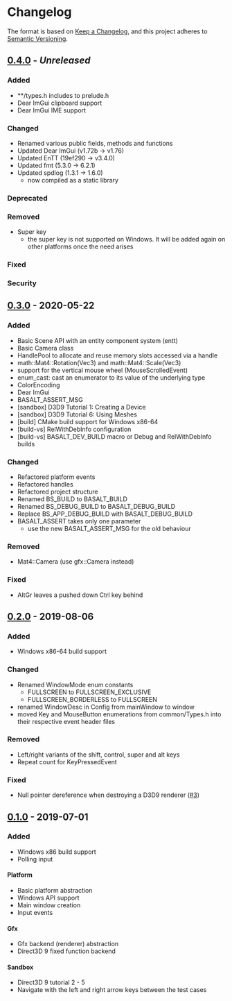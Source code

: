 # Changelog
The format is based on [Keep a Changelog](https://keepachangelog.com/en/1.0.0/),
and this project adheres to [Semantic Versioning](https://semver.org/spec/v2.0.0.html).

## [0.4.0] - *Unreleased*
### Added
- **/types.h includes to prelude.h
- Dear ImGui clipboard support
- Dear ImGui IME support

### Changed
- Renamed various public fields, methods and functions
- Updated Dear ImGui (v1.72b -> v1.76)
- Updated EnTT (19ef290 -> v3.4.0)
- Updated fmt (5.3.0 -> 6.2.1)
- Updated spdlog (1.3.1 -> 1.6.0)
  - now compiled as a static library

### Deprecated

### Removed
- Super key
  - the super key is not supported on Windows. It will be added again on other
    platforms once the need arises

### Fixed

### Security

## [0.3.0] - 2020-05-22
### Added
- Basic Scene API with an entity component system (entt)
- Basic Camera class
- HandlePool to allocate and reuse memory slots accessed via a handle
- math::Mat4::Rotation(Vec3) and math::Mat4::Scale(Vec3)
- support for the vertical mouse wheel (MouseScrolledEvent)
- enum_cast: cast an enumerator to its value of the underlying type
- ColorEncoding
- Dear ImGui
- BASALT_ASSERT_MSG
- [sandbox] D3D9 Tutorial 1: Creating a Device
- [sandbox] D3D9 Tutorial 6: Using Meshes
- [build] CMake build support for Windows x86-64
- [build-vs] RelWithDebInfo configuration
- [build-vs] BASALT_DEV_BUILD macro or Debug and RelWithDebInfo builds

### Changed
- Refactored platform events
- Refactored handles
- Refactored project structure
- Renamed BS_BUILD to BASALT_BUILD
- Renamed BS_DEBUG_BUILD to BASALT_DEBUG_BUILD
- Replace BS_APP_DEBUG_BUILD with BASALT_DEBUG_BUILD
- BASALT_ASSERT takes only one parameter
  - use the new BASALT_ASSERT_MSG for the old behaviour

### Removed
- Mat4::Camera (use gfx::Camera instead)

### Fixed
- AltGr leaves a pushed down Ctrl key behind

## [0.2.0] - 2019-08-06
### Added
- Windows x86-64 build support

### Changed
- Renamed WindowMode enum constants
  - FULLSCREEN to FULLSCREEN_EXCLUSIVE
  - FULLSCREEN_BORDERLESS to FULLSCREEN
- renamed WindowDesc in Config from mainWindow to window
- moved Key and MouseButton enumerations from common/Types.h into their
  respective event header files

### Removed
- Left/right variants of the shift, control, super and alt keys
- Repeat count for KeyPressedEvent

### Fixed
- Null pointer dereference when destroying a D3D9 renderer
  ([#3](https://github.com/juli27/basaltcpp/issues/3))

## [0.1.0] - 2019-07-01
### Added
- Windows x86 build support
- Polling input

#### Platform
- Basic platform abstraction
- Windows API support
- Main window creation
- Input events

#### Gfx
- Gfx backend (renderer) abstraction
- Direct3D 9 fixed function backend

#### Sandbox
- Direct3D 9 tutorial 2 - 5
- Navigate with the left and right arrow keys between the test cases

[0.4.0]: https://github.com/juli27/basaltcpp/compare/v0.3.0...HEAD
[0.3.0]: https://github.com/juli27/basaltcpp/releases/tag/v0.3.0
[0.2.0]: https://github.com/juli27/basaltcpp/releases/tag/v0.2.0
[0.1.0]: https://github.com/juli27/basaltcpp/releases/tag/v0.1.0
